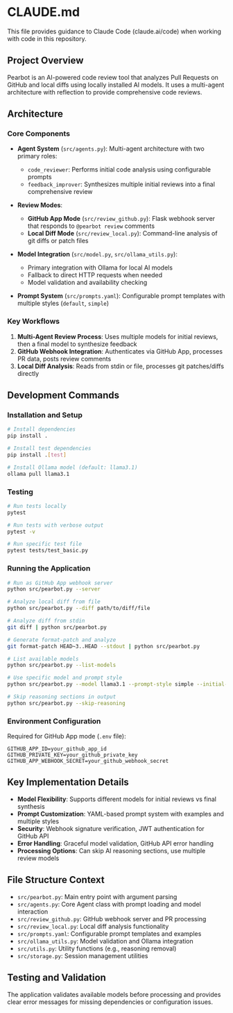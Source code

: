 # CLAUDE.md

This file provides guidance to Claude Code (claude.ai/code) when working with code in this repository.

## Project Overview

Pearbot is an AI-powered code review tool that analyzes Pull Requests on GitHub and local diffs using locally installed AI models. It uses a multi-agent architecture with reflection to provide comprehensive code reviews.

## Architecture

### Core Components

- **Agent System** (`src/agents.py`): Multi-agent architecture with two primary roles:
  - `code_reviewer`: Performs initial code analysis using configurable prompts
  - `feedback_improver`: Synthesizes multiple initial reviews into a final comprehensive review

- **Review Modes**:
  - **GitHub App Mode** (`src/review_github.py`): Flask webhook server that responds to `@pearbot review` comments
  - **Local Diff Mode** (`src/review_local.py`): Command-line analysis of git diffs or patch files

- **Model Integration** (`src/model.py`, `src/ollama_utils.py`):
  - Primary integration with Ollama for local AI models
  - Fallback to direct HTTP requests when needed
  - Model validation and availability checking

- **Prompt System** (`src/prompts.yaml`): Configurable prompt templates with multiple styles (`default`, `simple`)

### Key Workflows

1. **Multi-Agent Review Process**: Uses multiple models for initial reviews, then a final model to synthesize feedback
2. **GitHub Webhook Integration**: Authenticates via GitHub App, processes PR data, posts review comments
3. **Local Diff Analysis**: Reads from stdin or file, processes git patches/diffs directly

## Development Commands

### Installation and Setup
```bash
# Install dependencies
pip install .

# Install test dependencies
pip install .[test]

# Install Ollama model (default: llama3.1)
ollama pull llama3.1
```

### Testing
```bash
# Run tests locally
pytest

# Run tests with verbose output
pytest -v

# Run specific test file
pytest tests/test_basic.py
```

### Running the Application

```bash
# Run as GitHub App webhook server
python src/pearbot.py --server

# Analyze local diff from file
python src/pearbot.py --diff path/to/diff/file

# Analyze diff from stdin
git diff | python src/pearbot.py

# Generate format-patch and analyze
git format-patch HEAD~3..HEAD --stdout | python src/pearbot.py

# List available models
python src/pearbot.py --list-models

# Use specific model and prompt style
python src/pearbot.py --model llama3.1 --prompt-style simple --initial-review-models "llama3.1,llama3.1,llama3.1"

# Skip reasoning sections in output
python src/pearbot.py --skip-reasoning
```

### Environment Configuration

Required for GitHub App mode (`.env` file):
```
GITHUB_APP_ID=your_github_app_id
GITHUB_PRIVATE_KEY=your_github_private_key
GITHUB_APP_WEBHOOK_SECRET=your_github_webhook_secret
```

## Key Implementation Details

- **Model Flexibility**: Supports different models for initial reviews vs final synthesis
- **Prompt Customization**: YAML-based prompt system with examples and multiple styles
- **Security**: Webhook signature verification, JWT authentication for GitHub API
- **Error Handling**: Graceful model validation, GitHub API error handling
- **Processing Options**: Can skip AI reasoning sections, use multiple review models

## File Structure Context

- `src/pearbot.py`: Main entry point with argument parsing
- `src/agents.py`: Core Agent class with prompt loading and model interaction
- `src/review_github.py`: GitHub webhook server and PR processing
- `src/review_local.py`: Local diff analysis functionality
- `src/prompts.yaml`: Configurable prompt templates and examples
- `src/ollama_utils.py`: Model validation and Ollama integration
- `src/utils.py`: Utility functions (e.g., reasoning removal)
- `src/storage.py`: Session management utilities

## Testing and Validation

The application validates available models before processing and provides clear error messages for missing dependencies or configuration issues.